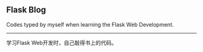 ## Flask Blog
Codes typed by myself when learning the Flask Web Development.

---

学习Flask Web开发时，自己敲得书上的代码。
